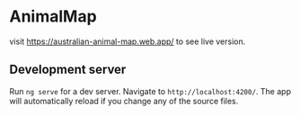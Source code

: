 # AnimalMap

visit https://australian-animal-map.web.app/ to see live version.

## Development server

Run `ng serve` for a dev server. Navigate to `http://localhost:4200/`. The app will automatically reload if you change any of the source files.


